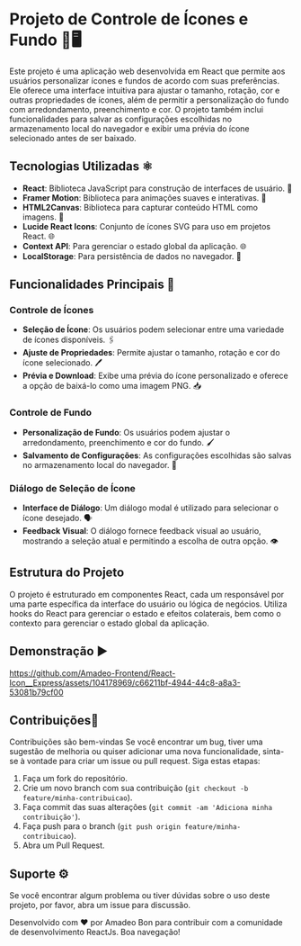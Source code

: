 # Projeto de Controle de Ícones e Fundo 🎨🖥️

Este projeto é uma aplicação web desenvolvida em React que permite aos usuários personalizar ícones e fundos de acordo com suas preferências. Ele oferece uma interface intuitiva para ajustar o tamanho, rotação, cor e outras propriedades de ícones, além de permitir a personalização do fundo com arredondamento, preenchimento e cor. O projeto também inclui funcionalidades para salvar as configurações escolhidas no armazenamento local do navegador e exibir uma prévia do ícone selecionado antes de ser baixado.

## Tecnologias Utilizadas ⚛

- **React**: Biblioteca JavaScript para construção de interfaces de usuário. 🚀
- **Framer Motion**: Biblioteca para animações suaves e interativas. 💫
- **HTML2Canvas**: Biblioteca para capturar conteúdo HTML como imagens. 📸
- **Lucide React Icons**: Conjunto de ícones SVG para uso em projetos React. 🌐
- **Context API**: Para gerenciar o estado global da aplicação. 🌐
- **LocalStorage**: Para persistência de dados no navegador. 💾

## Funcionalidades Principais 🎯

### Controle de Ícones

- **Seleção de Ícone**: Os usuários podem selecionar entre uma variedade de ícones disponíveis. 🖇️
- **Ajuste de Propriedades**: Permite ajustar o tamanho, rotação e cor do ícone selecionado. 🖊️
- **Prévia e Download**: Exibe uma prévia do ícone personalizado e oferece a opção de baixá-lo como uma imagem PNG. 📥

### Controle de Fundo

- **Personalização de Fundo**: Os usuários podem ajustar o arredondamento, preenchimento e cor do fundo. 🖌️
- **Salvamento de Configurações**: As configurações escolhidas são salvas no armazenamento local do navegador. 💾

### Diálogo de Seleção de Ícone

- **Interface de Diálogo**: Um diálogo modal é utilizado para selecionar o ícone desejado. 🗣️
- **Feedback Visual**: O diálogo fornece feedback visual ao usuário, mostrando a seleção atual e permitindo a escolha de outra opção. 👁️

## Estrutura do Projeto

O projeto é estruturado em componentes React, cada um responsável por uma parte específica da interface do usuário ou lógica de negócios. Utiliza hooks do React para gerenciar o estado e efeitos colaterais, bem como o contexto para gerenciar o estado global da aplicação.

## Demonstração ▶



https://github.com/Amadeo-Frontend/React-Icon__Express/assets/104178969/c66211bf-4944-44c8-a8a3-53081b79cf00



## Contribuições🤝

Contribuições são bem-vindas Se você encontrar um bug, tiver uma sugestão de melhoria ou quiser adicionar uma nova funcionalidade, sinta-se à vontade para criar um issue ou pull request. Siga estas etapas:

1. Faça um fork do repositório.
2. Crie um novo branch com sua contribuição (`git checkout -b feature/minha-contribuicao`).
3. Faça commit das suas alterações (`git commit -am 'Adiciona minha contribuição'`).
4. Faça push para o branch (`git push origin feature/minha-contribuicao`).
5. Abra um Pull Request.

## Suporte ⚙

Se você encontrar algum problema ou tiver dúvidas sobre o uso deste projeto, por favor, abra um issue para discussão.

Desenvolvido com ❤️ por Amadeo Bon para contribuir com a comunidade de desenvolvimento ReactJs. Boa navegação!
